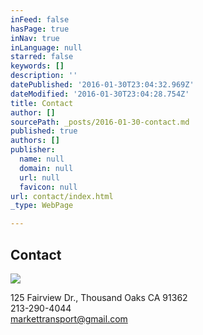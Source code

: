 ```yaml
---
inFeed: false
hasPage: true
inNav: true
inLanguage: null
starred: false
keywords: []
description: ''
datePublished: '2016-01-30T23:04:32.969Z'
dateModified: '2016-01-30T23:04:28.754Z'
title: Contact
author: []
sourcePath: _posts/2016-01-30-contact.md
published: true
authors: []
publisher:
  name: null
  domain: null
  url: null
  favicon: null
url: contact/index.html
_type: WebPage

---
```

## Contact
![](https://the-grid-user-content.s3-us-west-2.amazonaws.com/14369951-bfa8-48cf-adbd-958260c67fd0.JPG)

125 Fairview Dr., Thousand Oaks CA 91362  
213-290-4044  
markettransport@gmail.com
